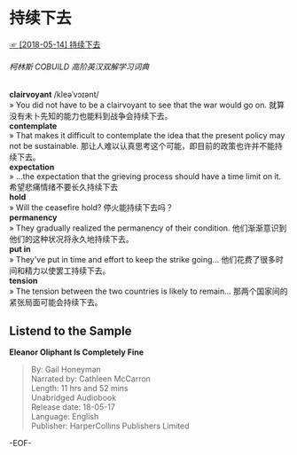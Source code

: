 # 持续下去  
[☞ [2018-05-14] 持续下去 ](https://mp.weixin.qq.com/s/8MYQKD-UqP51o-plr2Su3Q)    
  
  
###### 柯林斯 COBUILD 高阶英汉双解学习词典  
**clairvoyant** /kleəˈvɔɪənt/   
» You did not have to be a clairvoyant to see that the war would go on. 就算没有未卜先知的能力也能料到战争会持续下去。  
**contemplate**  
» That makes it difficult to contemplate the idea that the present policy may not be sustainable. 那让人难以认真思考这个可能，即目前的政策也许并不能持续下去。  
**expectation**  
» ...the expectation that the grieving process should have a time limit on it. 希望悲痛情绪不要长久持续下去  
**hold**  
» Will the ceasefire hold? 停火能持续下去吗？  
**permanency**  
» They gradually realized the permanency of their condition. 他们渐渐意识到他们的这种状况将永久地持续下去。  
**put in**  
» They've put in time and effort to keep the strike going... 他们花费了很多时间和精力以使罢工持续下去。  
**tension**  
» The tension between the two countries is likely to remain... 那两个国家间的紧张局面可能会持续下去。  
  
## Listend to the Sample  
**Eleanor Oliphant Is Completely Fine**  
>By: Gail Honeyman  
Narrated by: Cathleen McCarron  
Length: 11 hrs and 52 mins  
Unabridged Audiobook  
Release date: 18-05-17  
Language: English  
Publisher: HarperCollins Publishers Limited  
  
-EOF-  
